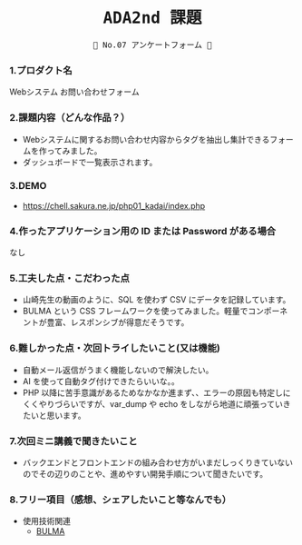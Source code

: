 <div align="center">
<samp>

# ADA2nd 課題

💜 No.07 アンケートフォーム 💜

</samp>
</div>

### 1.プロダクト名

Webシステム お問い合わせフォーム

### 2.課題内容（どんな作品？）

- Webシステムに関するお問い合わせ内容からタグを抽出し集計できるフォームを作ってみました。
- ダッシュボードで一覧表示されます。

### 3.DEMO

- https://chell.sakura.ne.jp/php01_kadai/index.php

### 4.作ったアプリケーション用の ID または Password がある場合

なし

### 5.工夫した点・こだわった点

- 山崎先生の動画のように、SQL を使わず CSV にデータを記録しています。
- BULMA という CSS フレームワークを使ってみました。軽量でコンポーネントが豊富、レスポンシブが得意だそうです。

### 6.難しかった点・次回トライしたいこと(又は機能)

- 自動メール返信がうまく機能しないので解決したい。
- AI を使って自動タグ付けできたらいいな。。
- PHP 以降に苦手意識があるためなかなか進まず、、エラーの原因も特定しにくくやりづらいですが、var_dump や echo をしながら地道に頑張っていきたいと思います。

### 7.次回ミニ講義で聞きたいこと

- バックエンドとフロントエンドの組み合わせ方がいまだしっくりきていないのでその辺りのことや、進めやすい開発手順について聞きたいです。

### 8.フリー項目（感想、シェアしたいこと等なんでも）

- 使用技術関連
  - [BULMA](https://bulma.io/)
